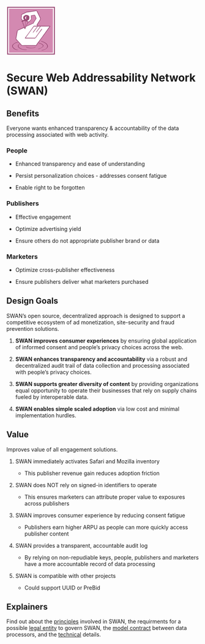 ![Secure Web Addressability Network](images/swan.128.pxls.100.dpi.png)

# Secure Web Addressability Network (SWAN)

## Benefits

Everyone wants enhanced transparency & accountability of the data processing
associated with web activity.

### People

-   Enhanced transparency and ease of understanding

-   Persist personalization choices - addresses consent fatigue

-   Enable right to be forgotten

### Publishers

-   Effective engagement

-   Optimize advertising yield

-   Ensure others do not appropriate publisher brand or data

### Marketers

-   Optimize cross-publisher effectiveness

-   Ensure publishers deliver what marketers purchased

## Design Goals

SWAN’s open source, decentralized approach is designed to support a competitive
ecosystem of ad monetization, site-security and fraud prevention solutions.

1.  **SWAN improves consumer experiences** by ensuring global application of
    informed consent and people’s privacy choices across the web.

2.  **SWAN enhances transparency and accountability** via a robust and
    decentralized audit trail of data collection and processing associated with
    people’s privacy choices.

3.  **SWAN supports greater diversity of content** by providing organizations
    equal opportunity to operate their businesses that rely on supply chains
    fueled by interoperable data.

4.  **SWAN enables simple scaled adoption** via low cost and minimal
    implementation hurdles.

## Value

Improves value of all engagement solutions.

1.  SWAN immediately activates Safari and Mozilla inventory

    -   This publisher revenue gain reduces adoption friction

2.  SWAN does NOT rely on signed-in identifiers to operate

    -   This ensures marketers can attribute proper value to exposures across
        publishers

3.  SWAN improves consumer experience by reducing consent fatigue

    -   Publishers earn higher ARPU as people can more quickly access publisher
        content

4.  SWAN provides a transparent, accountable audit log

    -   By relying on non-repudiable keys, people, publishers and marketers have
        a more accountable record of data processing

5.  SWAN is compatible with other projects

    -   Could support UUID or PreBid

## Explainers

Find out about the [principles](explainer-principles.md) involved in SWAN, the requirments for a possible [legal entity](legal-entity-explainer.md) to govern SWAN, the [model contract](model-contract.md) between data processors, and the [technical](explainer-technical.md) details.